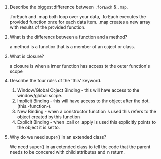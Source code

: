 1. Describe the biggest difference between `.forEach` & `.map`.

    .forEach and .map both loop over your data, .forEach executes the provided function once for each data item. .map creates a new array with results of the provided function.

2. What is the difference between a function and a method?

    a method is a function that is a member of an object or class.

3. What is closure?

    a closure is when a inner function has access to the outer function's scope

4. Describe the four rules of the 'this' keyword.

    1. Window/Global Object Binding - this will have access to the window/global scope. 
    2. Implicit Binding - this will have access to the object after the dot. (this.-function-).
    3. New Binding - when a constructor function is used this refers to the object created by this function
    4. Explicit Binding - when .call or .apply is used this explicitly points to the object it is set to. 

5. Why do we need super() in an extended class?

    We need super() in an extended class to tell the code that the parent needs to be concered with child attributes and in return. 
